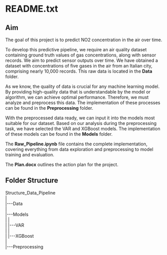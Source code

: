 # README.txt

## Aim
The goal of this project is to predict NO2 concentration in the air over time.

To develop this predictive pipeline, we require an air quality dataset containing ground truth values of gas concentrations, along with sensor records. We aim to predict sensor outputs over time. We have obtained a dataset with concentrations of five gases in the air from an Italian city, comprising nearly 10,000 records. This raw data is located in the **Data** folder.

As we know, the quality of data is crucial for any machine learning model. By providing high-quality data that is understandable by the model or algorithm, we can achieve optimal performance. Therefore, we must analyze and preprocess this data. The implementation of these processes can be found in the **Preprocessing** folder.

With the preprocessed data ready, we can input it into the models most suitable for our dataset. Based on our analysis during the preprocessing task, we have selected the VAR and XGBoost models. The implementation of these models can be found in the **Models** folder.

The **Raw_Pipeline.ipynb** file contains the complete implementation, covering everything from data exploration and preprocessing to model training and evaluation.

The **Plan.docx** outlines the action plan for the project.

## Folder Structure

Structure_Data_Pipeline<br>
 |<br>
 |---Data<br>
 |<br>
 |---Models<br>
 |     |<br>
 |     |---VAR<br>
 |     |<br>
 |     |---XGBoost<br>
 |<br>
 |---Preprocessing
